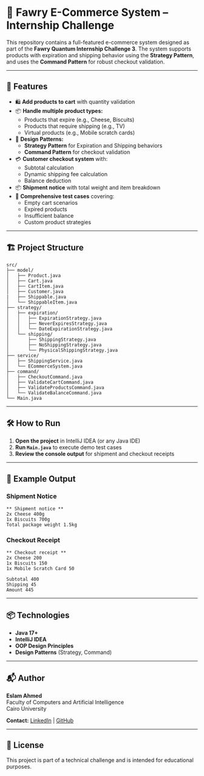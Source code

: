 # 🛒 Fawry E-Commerce System – Internship Challenge

This repository contains a full-featured e-commerce system designed as part of the **Fawry Quantum Internship Challenge 3**. The system supports products with expiration and shipping behavior using the **Strategy Pattern**, and uses the **Command Pattern** for robust checkout validation.

---

## 🚀 Features

- 🛍️ **Add products to cart** with quantity validation
- 📦 **Handle multiple product types:**
  - Products that expire (e.g., Cheese, Biscuits)
  - Products that require shipping (e.g., TV)
  - Virtual products (e.g., Mobile scratch cards)
- 🧠 **Design Patterns:**
  - **Strategy Pattern** for Expiration and Shipping behaviors
  - **Command Pattern** for checkout validation
- 💳 **Customer checkout system** with:
  - Subtotal calculation
  - Dynamic shipping fee calculation
  - Balance deduction
- 📦 **Shipment notice** with total weight and item breakdown
- 🧪 **Comprehensive test cases** covering:
  - Empty cart scenarios
  - Expired products
  - Insufficient balance
  - Custom product strategies

---

## 🏗️ Project Structure

```
src/
├── model/
│   ├── Product.java
│   ├── Cart.java
│   ├── CartItem.java
│   ├── Customer.java
|   ├── Shippable.java
│   └── ShippableItem.java
├── strategy/
│   ├── expiration/
│   │   ├── ExpirationStrategy.java
│   │   ├── NeverExpiresStrategy.java
│   │   └── DateExpirationStrategy.java
│   └── shipping/
│       ├── ShippingStrategy.java
│       ├── NoShippingStrategy.java
│       └── PhysicalShippingStrategy.java
├── service/
│   ├── ShippingService.java
│   └── ECommerceSystem.java
├── command/
│   ├── CheckoutCommand.java
│   ├── ValidateCartCommand.java
│   ├── ValidateProductsCommand.java
│   └── ValidateBalanceCommand.java
└── Main.java
```

---

## 🛠️ How to Run

1. **Open the project** in IntelliJ IDEA (or any Java IDE)
2. **Run `Main.java`** to execute demo test cases
3. **Review the console output** for shipment and checkout receipts

---

## 🧪 Example Output

### Shipment Notice
```
** Shipment notice **
2x Cheese 400g
1x Biscuits 700g
Total package weight 1.5kg
```

### Checkout Receipt
```
** Checkout receipt **
2x Cheese 200
1x Biscuits 150
1x Mobile Scratch Card 50

Subtotal 400
Shipping 45
Amount 445
```

---

## 📦 Technologies

- **Java 17+**
- **IntelliJ IDEA**
- **OOP Design Principles**
- **Design Patterns** (Strategy, Command)

---

## 📬 Author

**Eslam Ahmed**  
Faculty of Computers and Artificial Intelligence  
Cairo University  

**Contact:** [LinkedIn](https://www.linkedin.com/in/eslam-ahmed-3149362b4/) | [GitHub](https://github.com/EslamAhmed171)

---

## 📁 License

This project is part of a technical challenge and is intended for educational purposes.
